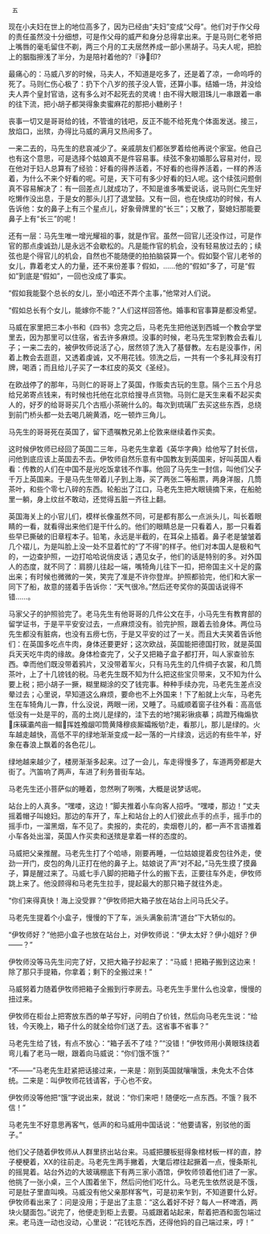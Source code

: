      五 

   现在小夫妇在世上的地位高多了，因为已经由“夫妇”变成“父母”。他们对于作父母的责任虽然没十分细想，可是作父母的威严和身分总得拿出来。于是马则仁老爷把上嘴唇的毫毛留住不剃，两三个月的工夫居然养成一部小黑胡子。马夫人呢，把脸上的胭脂擦浅了半分，为是陪衬着他的?『诤印? 

   最痛心的：马威八岁的时候，马夫人，不知道是吃多了，还是着了凉，一命呜呼的死了。马则仁伤心极了：扔下个八岁的孩子没人管，还算小事。结婚一场，并没给夫人弄个皇封官诰，这有多么对不起死去的灵魂！由不得大眼泪珠儿一串跟着一串的往下流，把小胡子都哭得象卖蜜麻花的那把小糖刷子！ 

   丧事一切又是哥哥给的钱，不管谁的钱吧，反正不能不给死鬼个体面发送。接三，放焰口，出殡，办得比马威的满月又热闹多了。 

   一来二去的，马先生的悲哀减少了。亲戚朋友们都张罗着给他再说个家室。他自己也有这个意思，可是选择个姑娘真不是件容易事。续弦不象初婚那么容易对付，现在他对于妇人总算有了经验：好看的得养活着，不好看的也得养活着，一样的养活着，为什么不来个好看的呢。可是，天下可有多少好看的妇人呢。这个续弦问题倒真不容易解决了：有一回差点儿就成功了，不知是谁多嘴爱说话，说马则仁先生好吃懒作没出息，于是女的那头儿打了退堂鼓。又有一回，也在快成功的时候，有人告诉他：女的鼻子上有三个星点儿，好象骨牌里的“长三”；又散了，娶媳妇那能要鼻子上有“长三”的呢！ 

   还有一层：马先生唯一增光耀祖的事，就是作官。虽然一回官儿还没作过，可是作官的那点虔诚劲儿是永远不会歇松的。凡是能作官的机会，没有轻易放过去的；续弦也是个得官儿的机会，自然也不能随便的拍拍脑袋算一个。假如娶个官儿老爷的女儿，靠着老丈人的力量，还不来份差事？假如，……他的“假如”多了，可是“假如”到底是“假如”，一回也没成了事实。 

   “假如我能娶个总长的女儿，至小咱还不弄个主事，”他常对人们说。 

   “假如总长有个女儿，能嫁你不能？”人们这样回答他。婚事和官事算是都没希望。 

   马威在家里把三本小书和《四书》念完之后，马老先生把他送到西城一个教会学堂里去，因为那里可以住宿，省去许多麻烦。没事的时候，老马先生常到教会去看儿子；一来二去的，被伊牧师说活了心，居然领了洗入了基督教。左右是没事作，闲着上教会去逛逛，又透着虔诚，又不用花钱。领洗之后，一共有一个多礼拜没有打牌，喝酒；而且给儿子买了一本红皮的英文《圣经》。 

   在欧战停了的那年，马则仁的哥哥上了英国，作贩卖古玩的生意。隔个三五个月总给兄弟寄点钱来，有时候也托他在北京给搜寻点货物。马则仁是天生来看不起买卖人的，好歹的给哥哥买几个古瓶小茶碗什么的。每次到琉璃厂去买这些东西，总绕到前门桥头都一处去喝几碗黄酒，吃一顿炸三角儿。 

   马先生的哥哥死在英国了，留下遗嘱教兄弟上伦敦来继续着作买卖。 

   这时候伊牧师已经回了英国二三年，马老先生拿着《英华字典》给他写了封长信，问他到底应该上英国去不去。伊牧师自然乐意有中国教友到英国来，好叫英国人看看：传教的人们在中国不是光吃饭拿钱不作事。他回了马先生一封信，叫他们父子千万上英国来。于是马先生带着儿子到上海，买了两张二等船票，两身洋服，几筒茶叶，和些个零七八碎的东西。轮船出了江口，马老先生把大眼镜摘下来，在船舱里一躺，身上纹丝不敢动，还觉得五脏一齐往上翻。 

   英国海关上的小官儿们，模样长像虽然不同，可是都有那么一点派头儿，叫长着眼睛的一看，就看得出来他们是干什么的。他们的眼睛总是一只看着人，那一只看着些早已撕破的旧章程本子。铅笔，永远是半截的，在耳朵上插着。鼻子老是皱皱着几个褶儿，为是叫脸上没一处不显着忙的“了不得”的样子。他们对本国人是极和气的，一边查护照，一边打哈哈说俏皮话；遇见女子，他们的话是特别的多。对外国人的态度，就不同了：肩膀儿往起一端，嘴犄角儿往下一扣，把帝国主义十足的露出来；有时候也微微的一笑，笑完了准是不许你登岸。护照都验完，他们和大家一同下了船，故意的搓着手告诉你：“天气很冷。”然后还夸奖你的英国话说得不错……。 

   马家父子的护照验完了。老马先生有他哥哥的几件公文在手，小马先生有教育部的留学证书，于是平平安安过去，一点麻烦没有。验完护照，跟着去验身体。两位马先生都没有脏病，也没有五痨七伤，于是又平安的过了一关。而且大夫笑着告诉他们：在英国多吃点牛肉，身体还要更好；这次欧战，英国能把德国打败，就是英国兵天天吃牛肉的缘故。身体检查完了，父子又把箱子盒子都打开，叫人家查验东西。幸而他们既没带着鸦片，又没带着军火，只有马先生的几件绸子衣裳，和几筒茶叶，上了十几镑钱的税。马老先生既不知为什么把这些宝贝带来，又不知为什么要上税；把小胡子一撅，糊里糊涂的交了钱完事。种种手续办完，马老先生差点没晕过去；心里说，早知道这么麻烦，要命也不上外国来！下了船就上火车，马老先生在车犄角儿一靠，什么没说，两眼一闭，又睡了。马威顺着窗子往外看：高高低低没有一处是平的，高的土岗儿是绿的，洼下去的地?揭彩锹痰摹；鸪蹬艿梅煽欤床磺灞鸬亩鳎挥姓飧龈叩筒黄降穆痰厮孀叛劬?走，看那儿，那儿是绿的。火车越走越快，高低不平的绿地渐渐变成一起一落的一片绿浪，远远的有些牛羊，好象在春浪上飘着的各色花儿。 

   绿地越来越少了，楼房渐渐多起来。过了一会儿，车走得慢多了，车道两旁都是大街了。汽笛响了两声，车进了利务普街车站。 

   马老先生还小菩萨似的睡着，忽然咧了咧嘴，大概是说梦话呢。 

   站台上的人真多。“嘿喽，这边！”脚夫推着小车向客人招呼。“嘿喽，那边！”丈夫摇着帽子叫媳妇。那边的车开了，车上和站台上的人们彼此点手的点手，摇手巾的摇手巾，一溜黑烟，车不见了。卖报的，卖花的，卖烟卷儿的，都一声不言语推着小车各处出溜，英国人作买卖和送殡是拿着一样的态度的。 

   马威把父亲推醒。马老先生打了个哈哧，刚要再睡，一位姑娘提着皮包往外走，使劲一开门，皮包的角儿正打在他的鼻子上。姑娘说了声“对不起，”马先生摸了摸鼻子，算是醒过来了。马威七手八脚的把箱子什么的搬下去，正要往车外走，伊牧师跳上来了。他没顾得和马老先生拉手，提起最大的那只箱子就往外走。 

   “你们来得真快！海上没受罪？”伊牧师把大箱子放在站台上问马氏父子。 

   马老先生提着个小盒子，慢慢的下了车，派头满象前清“道台”下大轿似的。 

   “伊牧师好？”他把小盒子也放在站台上，对伊牧师说：“伊太太好？伊小姐好？伊——？” 

   伊牧师没等马先生问完了好，又把大箱子抄起来了：“马威！把箱子搬到这边来！除了那只手提箱，你拿着；剩下的全搬过来！” 

   马威努着力随着伊牧师把箱子全搬到行李房去。马老先生手里什么也没拿，慢慢的扭过来。 

   伊牧师在柜台上把寄放东西的单子写好，问明白了价钱，然后向马老先生说：“给钱，今天晚上，箱子什么的就全给你们送了去。这省事不省事？” 

   马老先生给了钱，有点不放心：“箱子丢不了哇？”“没错！”伊牧师用小黄眼珠绕着弯儿看了老马一眼，跟着向马威说：“你们饿不饿？” 

   “不——”马老先生赶紧把话接过来，一来是：刚到英国就嚷嚷饿，未免太不合体统。二来是：叫伊牧师花钱请客，于心也不安。 

   伊牧师没等他把“饿”字说出来，就说：“你们来吧！随便吃一点东西。不饿？我不信！” 

   马老先生不好意思再客气，低声的和马威用中国话说：“他要请客，别驳他的面子。” 

   他们父子随着伊牧师从人群里挤出站台来。马威把腰板挺得象棺材板一样的直，脖子梗梗着，XX的往前走。马老先生两手撇着，大氅后襟往起撅着一点，慢条斯礼的摇晃着。站台外边的大玻璃棚底下有两三家小酒馆，伊牧师领着他们进了一家。他挑了一张小桌，三个人围着坐下，然后问他们吃什么。马老先生依然说是不饿，可是肚子里直叫唤。马威没有他父亲那样客气，可是初来乍到，不知道要什么好。伊牧师看出来了：问是没用；于是出了主意：“这么着好不好？每人一杯啤酒，两块火腿面包。”说完了，他便走到柜上去要。马威跟着站起来，帮着把酒和面包端过来。老马连一动也没动，心里说：“花钱吃东西，还得他妈的自己端过来，哼！” 


